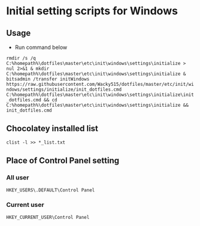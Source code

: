# Initial setting scripts for Windows

## Usage

- Run command below

`rmdir /s /q C:%homepath%\dotfiles\master\etc\init\windows\settings\initialize > nul 2>&1 & mkdir C:%homepath%\dotfiles\master\etc\init\windows\settings\initialize & bitsadmin /transfer initWindows https://raw.githubusercontent.com/Wacky515/dotfiles/master/etc/init/windows/settings/initialize/init_dotfiles.cmd C:%homepath%\dotfiles\master\etc\init\windows\settings\initialize\init_dotfiles.cmd && cd C:%homepath%\dotfiles\master\etc\init\windows\settings\initialize && init_dotfiles.cmd`

## Chocolatey installed list

`clist -l >> *_list.txt`

## Place of Control Panel setting

### All user

`HKEY_USERS\.DEFAULT\Control Panel`

### Current user

`HKEY_CURRENT_USER\Control Panel`
